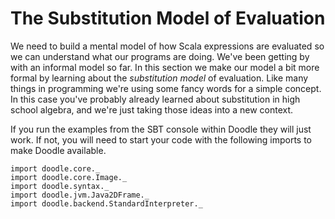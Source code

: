 # The Substitution Model of Evaluation

 We need to build a mental model of how Scala expressions are evaluated so we can understand what our programs are doing.
 We've been getting by with an informal model so far. 
 In this section we make our model a bit more formal by learning about the *substitution model* of evaluation.
 Like many things in programming we're using some fancy words for a simple concept.
 In this case you've probably already learned about substitution in high school algebra, and we're just taking those ideas into a new context.

<div class="callout callout-info">
If you run the examples from the SBT console within Doodle they will just work. If not, you will need to start your code with the following imports to make Doodle available.

```tut:silent
import doodle.core._
import doodle.core.Image._
import doodle.syntax._
import doodle.jvm.Java2DFrame._
import doodle.backend.StandardInterpreter._
```
</div>
